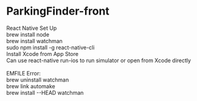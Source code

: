 # ParkingFinder-front
React Native Set Up <br />
brew install node <br />
brew install watchman <br />
sudo npm install -g react-native-cli <br />
Install Xcode from App Store <br />
Can use react-native run-ios to run simulator or open from Xcode directly <br />
<br />
EMFILE Error: <br />
brew uninstall watchman  
brew link automake  
brew install --HEAD watchman  